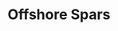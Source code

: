 ---
title: Offshore Spars
description: Offshore Spars is a Michigan-based manufacturer of  seamless molded and autoclave cured carbon fiber sailboat masts, booms, and spinnaker poles.
image_path: ../images/sponsors/OffshoreSpars_logo.jpg
level: Gold
---